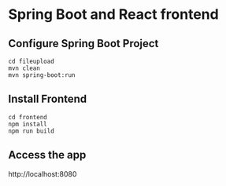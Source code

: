 # Spring Boot and React frontend

## Configure Spring Boot Project

```
cd fileupload
mvn clean
mvn spring-boot:run

```

## Install Frontend

```
cd frontend
npm install
npm run build

```

## Access the app

http://localhost:8080
